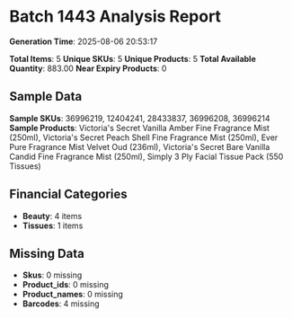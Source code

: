 # Batch 1443 Analysis Report

**Generation Time**: 2025-08-06 20:53:17

**Total Items**: 5
**Unique SKUs**: 5
**Unique Products**: 5
**Total Available Quantity**: 883.00
**Near Expiry Products**: 0

## Sample Data
**Sample SKUs**: 36996219, 12404241, 28433837, 36996208, 36996214
**Sample Products**: Victoria's Secret Vanilla Amber Fine Fragrance Mist (250ml), Victoria's Secret Peach Shell Fine Fragrance Mist (250ml), Ever Pure Fragrance Mist Velvet Oud (236ml), Victoria's Secret Bare Vanilla Candid Fine Fragrance Mist (250ml), Simply 3 Ply Facial Tissue Pack (550 Tissues)

## Financial Categories
- **Beauty**: 4 items
- **Tissues**: 1 items

## Missing Data
- **Skus**: 0 missing
- **Product_ids**: 0 missing
- **Product_names**: 0 missing
- **Barcodes**: 4 missing
